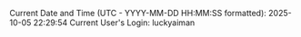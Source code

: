 Current Date and Time (UTC - YYYY-MM-DD HH:MM:SS formatted): 2025-10-05 22:29:54
Current User's Login: luckyaiman
